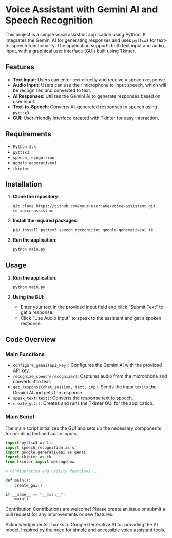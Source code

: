 # Voice Assistant with Gemini AI and Speech Recognition

This project is a simple voice assistant application using Python. It integrates the Gemini AI for generating responses and uses `pyttsx3` for text-to-speech functionality. The application supports both text input and audio input, with a graphical user interface (GUI) built using Tkinter.

## Features

- **Text Input**: Users can enter text directly and receive a spoken response.
- **Audio Input**: Users can use their microphone to input speech, which will be recognized and converted to text.
- **AI Responses**: Utilizes the Gemini AI to generate responses based on user input.
- **Text-to-Speech**: Converts AI-generated responses to speech using `pyttsx3`.
- **GUI**: User-friendly interface created with Tkinter for easy interaction.

## Requirements

- `Python 3.x`
- `pyttsx3`
- `speech_recognition`
- `google-generativeai`
- `tkinter`

## Installation

1. **Clone the repository**:
    ```bash
    git clone https://github.com/your-username/voice-assistant.git
    cd voice-assistant
    ```

2. **Install the required packages**:
    ```bash
    pip install pyttsx3 speech_recognition google-generativeai tk
    ```

3. **Run the application**:
    ```bash
    python main.py
    ```

## Usage

1. **Run the application**:
    ```bash
    python main.py
    ```

2. **Using the GUI**:
    - Enter your text in the provided input field and click "Submit Text" to get a response.
    - Click "Use Audio Input" to speak to the assistant and get a spoken response.

## Code Overview

### Main Functions

- `configure_genai(api_key)`: Configures the Gemini AI with the provided API key.
- `recognize_speech(recognizer)`: Captures audio from the microphone and converts it to text.
- `get_response(chat_session, text, imp)`: Sends the input text to the Gemini AI and gets the response.
- `speak_text(text)`: Converts the response text to speech.
- `create_gui()`: Creates and runs the Tkinter GUI for the application.

### Main Script

The main script initializes the GUI and sets up the necessary components for handling text and audio inputs.

```python
import pyttsx3 as tts
import speech_recognition as sr
import google.generativeai as genai
import tkinter as tk
from tkinter import messagebox

# Configuration and utility functions...

def main():
    create_gui()

if __name__ == "__main__":
    main()
```

Contribution
Contributions are welcome! Please create an issue or submit a pull request for any improvements or new features.

Acknowledgements
Thanks to Google Generative AI for providing the AI model.
Inspired by the need for simple and accessible voice assistant tools.
